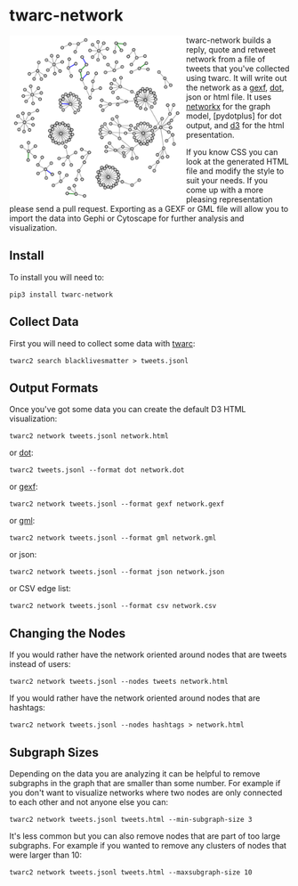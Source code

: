 # twarc-network 

<img style="float: left; height: 300px;" src="https://raw.githubusercontent.com/docnow/twarc-network/main/images/d3.png" />

twarc-network builds a reply, quote and retweet network from a file of
tweets that you've collected using twarc. It will write out the network as
a [gexf], [dot], json or html file. It uses [networkx] for the graph
model, [pydotplus] for dot output, and [d3] for the html presentation. 

If you know CSS you can look at the generated HTML file and modify the style to
suit your needs. If you come up with a more pleasing representation please send
a pull request. Exporting as a GEXF or GML file will allow you to import the
data into Gephi or Cytoscape for further analysis and visualization.

## Install

To install you will need to:

    pip3 install twarc-network

## Collect Data

First you will need to collect some data with [twarc]:

    twarc2 search blacklivesmatter > tweets.jsonl

## Output Formats

Once you've got some data you can create the default D3 HTML visualization:

    twarc2 network tweets.jsonl network.html

or [dot]:

    twarc2 tweets.jsonl --format dot network.dot

or [gexf]:

    twarc2 network tweets.jsonl --format gexf network.gexf

or [gml]:

    twarc2 network tweets.jsonl --format gml network.gml

or json:

    twarc2 network tweets.jsonl --format json network.json

or CSV edge list:

    twarc2 network tweets.jsonl --format csv network.csv

## Changing the Nodes

If you would rather have the network oriented around nodes that are tweets
instead of users:

    twarc2 network tweets.jsonl --nodes tweets network.html

If you would rather have the network oriented around nodes that are
hashtags:

    twarc2 network tweets.jsonl --nodes hashtags > network.html

## Subgraph Sizes

Depending on the data you are analyzing it can be helpful to remove subgraphs in
the graph that are smaller than some number. For example if you don't want to
visualize networks where two nodes are only connected to each other and not
anyone else you can:

    twarc2 network tweets.jsonl tweets.html --min-subgraph-size 3

It's less common but you can also remove nodes that are part of too large
subgraphs. For example if you wanted to remove any clusters of nodes that were
larger than 10:

    twarc2 network tweets.jsonl tweets.html --maxsubgraph-size 10

[gexf]: https://gephi.org/gexf/format/
[dot]: https://en.wikipedia.org/wiki/DOT_%28graph_description_language%29
[d3]: https://d3js.org/
[networkx]: https://networkx.org/
[twarc]: https://github.com/docnow/twarc
[gml]: https://en.wikipedia.org/wiki/Graph_Modelling_Language
